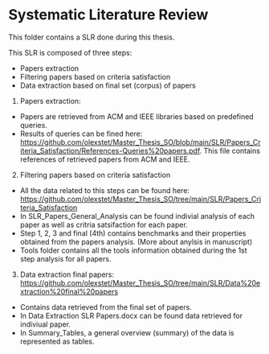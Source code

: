 # Systematic Literature Review 

This folder contains a SLR done during this thesis. 

This SLR is composed of three steps: 
- Papers extraction 
- Filtering papers based on criteria satisfaction 
- Data extraction based on final set (corpus) of papers 

1. Papers extraction: 
- Papers are retrieved from ACM and IEEE libraries based on predefined queries. 
- Results of queries can be fined here: https://github.com/olexstet/Master_Thesis_SO/blob/main/SLR/Papers_Criteria_Satisfaction/References-Queries%20papers.pdf. This file contains references of retrieved papers from ACM and IEEE. 

2. Filtering papers based on criteria satisfaction
- All the data related to this steps can be found here: https://github.com/olexstet/Master_Thesis_SO/tree/main/SLR/Papers_Criteria_Satisfaction
- In SLR_Papers_General_Analysis can be found indivial analysis of each paper as well as critria satsifaction for each paper. 
- Step 1, 2, 3 and final (4th) contains benchmarks and their properties obtained from the papers analysis. (More about anylsis in manuscript) 
- Tools folder contains all the tools information obtained during the 1st step analysis for all papers. 

3. Data extraction final papers: https://github.com/olexstet/Master_Thesis_SO/tree/main/SLR/Data%20extraction%20final%20papers
- Contains data retrieved from the final set of papers. 
- In Data Extraction SLR Papers.docx can be found data retrieved for indiviual paper.
- In Summary_Tables, a general overview (summary) of the data is represented as tables. 
